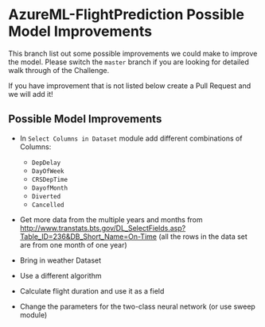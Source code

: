 # AzureML-FlightPrediction Possible Model Improvements
This branch list out some possible improvements we could make to improve the model.  Please switch the ```master``` branch if you are looking for detailed walk through of the Challenge.

If you have improvement that is not listed below create a Pull Request and we will add it!

## Possible Model Improvements

* In ```Select Columns in Dataset``` module add different combinations of Columns:
   * ```DepDelay``` 
   * ```DayOfWeek```
   * ```CRSDepTime```
   * ```DayofMonth```
   * ```Diverted```
   * ```Cancelled```

* Get more data from the multiple years and months from http://www.transtats.bts.gov/DL_SelectFields.asp?Table_ID=236&DB_Short_Name=On-Time (all the rows in the data set are from one month of one year)

* Bring in weather Dataset

* Use a different algorithm

* Calculate flight duration and use it as a field

* Change the parameters for the two-class neural network (or use sweep module)